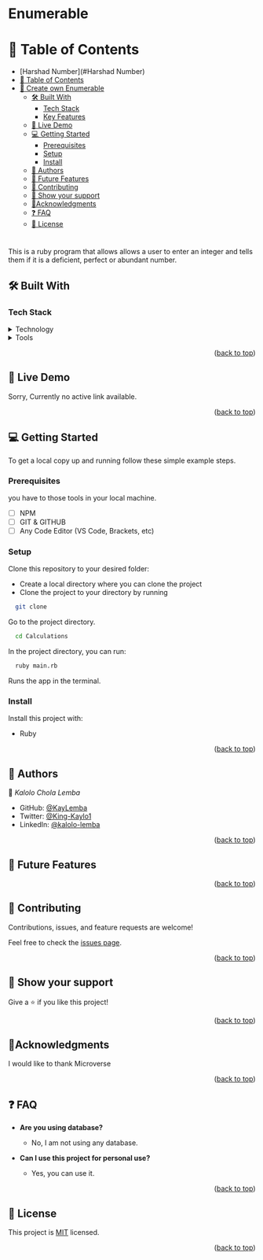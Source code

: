 # Enumerable
<a name="readme-top"></a>

# 📗 Table of Contents

- [Harshad Number](#Harshad Number)
- [📗 Table of Contents](#-table-of-contents)
- [🎯 Create own Enumerable](#-create-own-enumerable)
  - [🛠 Built With ](#-built-with-)
    - [Tech Stack ](#tech-stack-)
    - [Key Features ](#key-features-)
  - [🚀 Live Demo ](#-live-demo-)
  - [💻 Getting Started ](#-getting-started-)
    - [Prerequisites](#prerequisites)
    - [Setup](#setup)
    - [Install](#install)
  - [👥 Authors ](#-authors-)
  - [🔭 Future Features ](#-future-features-)
  - [🤝 Contributing ](#-contributing-)
  - [👋 Show your support ](#-show-your-support-)
  - [🔭Acknowledgments ](#acknowledgments-)
  - [❓ FAQ ](#-faq-)
  - [📝 License ](#-license-)

<!-- PROJECT DESCRIPTION -->

# <a name="about-project"></a>
This is a ruby program that allows allows a user to enter an integer and tells them if it is a deficient, perfect or abundant number.
## 🛠 Built With <a name="built-with"></a>

### Tech Stack <a name="tech-stack"></a>

<details>
  <summary>Technology</summary>
  <ul>
    <li>Ruby</li>
  </ul>
</details>

<details>
  <summary>Tools</summary>
  <ul>
    <li>VS Code code editor</li>
    <li>GIT</li>
    <li>GITHUB</li>
  </ul>
</details>

<!-- Features -->


<p align="right">(<a href="#readme-top">back to top</a>)</p>

<!-- LIVE DEMO -->

## 🚀 Live Demo <a name="live-demo"></a>

<!-- - [Live Demo Link]() -->

Sorry, Currently no active link available.

<p align="right">(<a href="#readme-top">back to top</a>)</p>

<!-- GETTING STARTED -->

## 💻 Getting Started <a name="getting-started"></a>

To get a local copy up and running follow these simple example steps.

### Prerequisites

you have to those tools in your local machine.

- [ ] NPM
- [ ] GIT & GITHUB
- [ ] Any Code Editor (VS Code, Brackets, etc)

### Setup

Clone this repository to your desired folder:

- Create a local directory where you can clone the project
- Clone the project to your directory by running

```bash
  git clone 
```

Go to the project directory.

```bash
  cd Calculations
```

In the project directory, you can run:

```bash
  ruby main.rb
```

Runs the app in the terminal.

### Install

Install this project with:

- Ruby


<p align="right">(<a href="#readme-top">back to top</a>)</p>

<!-- AUTHORS -->

## 👥 Authors <a name="authors"></a>

👤 *Kalolo Chola Lemba*

- GitHub: [@KayLemba ](https://github.com/KayLemba)
- Twitter: [@King-Kaylo1 ](https://twitter.com/King_Kaylo1) 
- LinkedIn: [@kalolo-lemba](https://www.linkedin.com/in/https://www.linkedin.com/in/kalolo-lemba-41a8339a/-41a8339a/)


<p align="right">(<a href="#readme-top">back to top</a>)</p>

## 🔭 Future Features <a name="future-features"></a>


<p align="right">(<a href="#readme-top">back to top</a>)</p>

<!-- CONTRIBUTING -->

## 🤝 Contributing <a name="contributing"></a>

Contributions, issues, and feature requests are welcome!

Feel free to check the [issues page](../../issues/).

<p align="right">(<a href="#readme-top">back to top</a>)</p>

<!-- SUPPORT -->

## 👋 Show your support <a name="support"></a>

Give a ⭐️ if you like this project!

<p align="right">(<a href="#readme-top">back to top</a>)</p>

<!-- ACKNOWLEDGEMENTS -->

## 🔭Acknowledgments <a name="acknowledgements"></a>

I would like to thank Microverse

<p align="right">(<a href="#readme-top">back to top</a>)</p>

<!-- FAQ (optional) -->

## ❓ FAQ <a name="faq"></a>

- **Are you using database?**

  - No, I am not using any database.

- **Can I use this project for personal use?**

  - Yes, you can use it.

<p align="right">(<a href="#readme-top">back to top</a>)</p>

## 📝 License <a name="license"></a>

This project is [MIT](./LICENSE) licensed.

<p align="right">(<a href="#readme-top">back to top</a>)</p>
